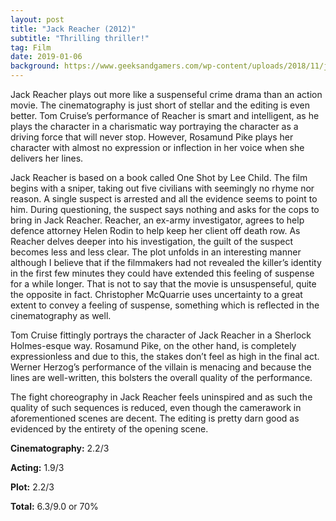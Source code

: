 ```yaml
---
layout: post
title: "Jack Reacher (2012)"
subtitle: "Thrilling thriller!"
tag: Film
date: 2019-01-06
background: https://www.geeksandgamers.com/wp-content/uploads/2018/11/jack-reacher-1.jpg
---
```

Jack Reacher plays out more like a suspenseful crime drama than an action movie. The cinematography is just short of stellar and the editing is even better. Tom Cruise’s performance of Reacher is smart and intelligent, as he plays the character in a charismatic way portraying the character as a driving force that will never stop. However, Rosamund Pike plays her character with almost no expression or inflection in her voice when she delivers her lines.

Jack Reacher is based on a book called One Shot by Lee Child. The film begins with a sniper, taking out five civilians with seemingly no rhyme nor reason. A single suspect is arrested and all the evidence seems to point to him. During questioning, the suspect says nothing and asks for the cops to bring in Jack Reacher. Reacher, an ex-army investigator, agrees to help defence attorney Helen Rodin to help keep her client off death row. As Reacher delves deeper into his investigation, the guilt of the suspect becomes less and less clear. The plot unfolds in an interesting manner although I believe that if the filmmakers had not revealed the killer’s identity in the first few minutes they could have extended this feeling of suspense for a while longer. That is not to say that the movie is unsuspenseful, quite the opposite in fact. Christopher McQuarrie uses uncertainty to a great extent to convey a feeling of suspense, something which is reflected in the cinematography as well.

Tom Cruise fittingly portrays the character of Jack Reacher in a Sherlock Holmes-esque way. Rosamund Pike, on the other hand, is completely expressionless and due to this, the stakes don’t feel as high in the final act. Werner Herzog’s performance of the villain is menacing and because the lines are well-written, this bolsters the overall quality of the performance.

The fight choreography in Jack Reacher feels uninspired and as such the quality of such sequences is reduced, even though the camerawork in aforementioned scenes are decent. The editing is pretty darn good as evidenced by the entirety of the opening scene. 

**Cinematography:** 2.2/3

**Acting:** 1.9/3

**Plot:** 2.2/3

**Total:** 6.3/9.0 or 70%